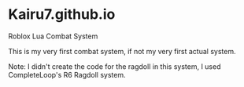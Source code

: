# Kairu7.github.io
Roblox Lua Combat System

This is my very first combat system, if not my very first actual system.

Note: I didn't create the code for the ragdoll in this system, I used CompleteLoop's R6 Ragdoll system.
